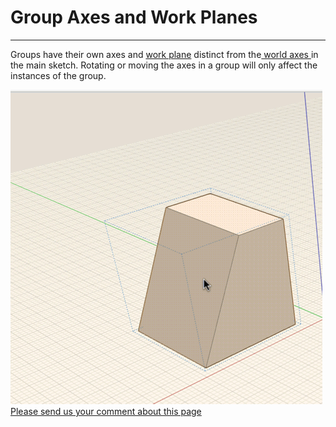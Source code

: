 # Group Axes and Work Planes

----
 

Groups have their own axes and [work plane](GUID-BBA0EB00-8180-4472-8165-CEDAE946F59D.htm) distinct from the[ world axes ](GUID-C4B6D537-7FA5-4EA2-A80C-BE8714876FC7.htm) in the main sketch. Rotating or moving the axes in a group will only affect the instances of the group.

![](Images/GUID-082E6F71-3D28-44C4-86F0-2F30DD9F015D-low.gif)
[Please send us your comment about this page](#)